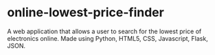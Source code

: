 # online-lowest-price-finder
A web application that allows a user to search for the lowest price of electronics online. Made using Python, HTML5, CSS, Javascript, Flask, JSON.
